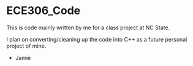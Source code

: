 # ECE306_Code

This is code mainly written by me for a class project at NC State.

I plan on converting/cleaning up the code into C++ as a future personal project of mine.
- Jamie
